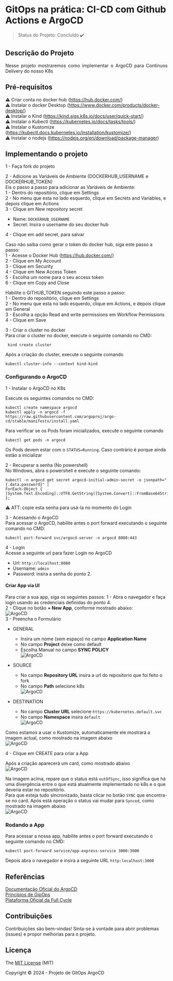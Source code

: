<h1> GitOps na prática: CI-CD com Github Actions e ArgoCD </h1>

<!-- <h6> Don't speak portuguese? <a href="https://github.com/rubem007/observability/blob/main/log/README.md"> Click here </a> to view this page in English. </h6> -->

> Status do Projeto: Concluído :heavy_check_mark:

## Descrição do Projeto
<p align="justify">
Nesse projeto mostraremos como implementar o ArgoCD para Continuos Delivery do nosso K8s
</p>

## Pré-requisitos
:warning: Criar conta no docker hub (https://hub.docker.com/) <br>
:warning: Instalar o docker Desktop (https://www.docker.com/products/docker-desktop/) <br>
:warning: Instalar o Kind (https://kind.sigs.k8s.io/docs/user/quick-start/) <br>
:warning: Instalar o Kubectl (https://kubernetes.io/docs/tasks/tools/) <br>
:warning: Instalar o Kustomize (https://kubectl.docs.kubernetes.io/installation/kustomize/) <br>
:warning: Instalar o nodejs (https://nodejs.org/en/download/package-manager)

## Implementando o projeto
1 - Faça fork do projeto

2 - Adicione as Variáveis de Ambiente (DOCKERHUB_USERNAME e DOCKERHUB_TOKEN) <br>
 Eis o passo a passo para adicionar as Variáveis de Ambiente: <br>
  1 - Dentro do repositório, clique em Settings <br>
  2 - No menu que esta no lado esquerdo, clique em Secrets and Variables, e depois clique em Actions <br>
  3 - Clique em New repository secret
  - Name: `DOCKERHUB_USERNAME`
  - Secret: Insira o username do seu docker hub
  
4 - Clique em add secret, para salvar

Caso não saiba como gerar o token do docker hub, siga este passo a passo: <br>
 1 - Acesse o Docker Hub  (https://hub.docker.com/) <br>
 2 - Clique em My Account <br>
 3 - Clique em Security <br>
 4 - Clique em  New Access Token <br>
 5 - Escolha um nome para o seu access token <br>
 6 - Clique em Copy and Close

Habilite o GITHUB_TOKEN seguindo este passo a passo: <br>
1 - Dentro do repositório, clique em Settings <br>
2 - No menu que esta no lado esquerdo, clique em Actions, e depois clique em General <br>
3 - Escolha a opção Read and write permissions em Workflow Permissions <br>
4 - Clique em Save

3 - Criar o cluster no docker <br>
Para criar o cluster no docker, execute o seguinte comando no CMD:
```
 kind create cluster
```
 Após a criação do cluster, execute o seguinte comando
 ```
 kubectl cluster-info --context kind-kind
```

### Configurando o ArgoCD
1 - Instalar o ArgoCD no K8s <br>

Execute os seguintes comandos no CMD:
```
kubectl create namespace argocd
kubectl apply -n argocd -f https://raw.githubusercontent.com/argoproj/argo-cd/stable/manifests/install.yaml
```

Para verificar se os Pods foram inicializados, execute o seguinte comando
```
kubectl get pods -n argocd
```
Os Pods devem estar com o `STATUS=Running`. Caso  contrário é porque ainda estão a inicializar

2 - Recuperar a senha (No powershell) <br>
No Windows, abra o powershell e execute o seguinte comando:
```
kubectl -n argocd get secret argocd-initial-admin-secret -o jsonpath="{.data.password}" | 
ForEach-Object { [System.Text.Encoding]::UTF8.GetString([System.Convert]::FromBase64String($_)) };
```

:warning: ATT: copie esta senha para usá-la no momento do Login

3 - Acessando o ArgoCD <br>
Para acessar o ArgoCD, habilite antes o port forward executando o seguinte comando no CMD:
```
kubectl port-forward svc/argocd-server -n argocd 8080:443
```

4 - Login <br>
Acesse a seguinte url para fazer Login no ArgoCD
- Url: `http://localhost:8080`
- Username: `admin`
- Password: insira a senha do ponto 2.

#### Criar App via UI
Para criar a sua app, siga os seguintes passos:
1 - Abra o navegador e faça login usando as credenciais definidas do ponto 4. <br> 
2 - Clique no botão **+ New App**, conforme mostrado abaixo: <br>
    ![ArgoCD](https://github.com/rubem007/gitops-argocd/blob/main/images/1.webp "ArgoCD")
  <br>
3 - Preencha o Formulário <br>
  
  - GENERAL
    - Insira um nome (sem espaço) no campo **Application Name**
    - No campo **Project** deixe como default
    - Escolha Manual no campo **SYNC POLICY** <br>
![ArgoCD](https://github.com/rubem007/gitops-argocd/blob/main/images/2.png "ArgoCD")

  - SOURCE  
    - No campo **Repository URL** insira a url do repositorio que foi feito o fork 
    - No campo **Path** selecione k8s<br>
![ArgoCD](https://github.com/rubem007/gitops-argocd/blob/main/images/3.png "ArgoCD")

  - DESTINATION <br>
    - No campo **Cluster URL** selecione ``https://kubernetes.default.svc`` 
    - No campo **Namespace** insira ``default``  <br>
![ArgoCD](https://github.com/rubem007/gitops-argocd/blob/main/images/4.png "ArgoCD")
  
Como estamos a usar o Kustomize, automaticamente ele mostrará a imagem actual, como mostrado na imagem abaixo <br>
![ArgoCD](https://github.com/rubem007/gitops-argocd/blob/main/images/5.png "ArgoCD")
  
4 - Clique em CREATE para criar a App

Após a criação aparecerá um card, como mostrado abaixo <br>
![ArgoCD](https://github.com/rubem007/gitops-argocd/blob/main/images/6.png "ArgoCD")

Na imagem acima, repare que o status está `outOfSync`, isso significa que há uma divergência entre o que está atualmente implementado no k8s e o que deveria estar no repositório. <br>
Para que esteja tudo sincronizado, basta clicar no botão `SYNC` que encontra-se no card. Após está operação o status vai mudar para `Synced`, como mostrado na imagem abaixo <br>
  ![ArgoCD](https://github.com/rubem007/gitops-argocd/blob/main/images/7.png "ArgoCD")

### Rodando a App 
Para acessar a nossa app, habilite antes o port forward executando o seguinte comando no CMD:
```
kubectl port-forward service/app-express-service 3000:3000
```
Depois abra o navegador e insira a seguinte URL ``http:localhost:3000``

## Referências
<a href="https://argo-cd.readthedocs.io/en/stable/" target="_blank">Documentação Oficial do ArgoCD</a><br>
<a href="https://opengitops.dev/" target="_blank">Princípios de GipOps</a><br>
<a href="https://fullcycle.com.br/" target="_blank">Plataforma Oficial da Full Cycle</a><br>


## Contribuições
Contribuições são bem-vindas! Sinta-se à vontade para abrir problemas (issues) e propor melhorias para o projeto.

## Licença
The [MIT License]() (MIT)

Copyright :copyright: 2024 - Projeto de GitOps ArgoCD
